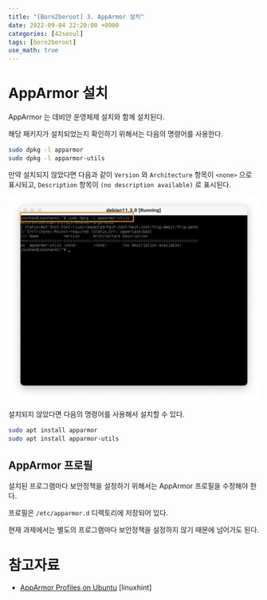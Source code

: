 ```yaml
---
title: "[Born2beroot] 3. AppArmor 설치"
date: 2022-09-04 22:20:00 +0900
categories: [42seoul]
tags: [born2beroot]
use_math: true
---
```


# AppArmor 설치

AppArmor 는 데비안 운영체제 설치와 함께 설치된다.

해당 패키지가 설치되었는지 확인하기 위해서는 다음의 명령어를 사용한다.

```bash
sudo dpkg -l apparmor
sudo dpkg -l apparmor-utils
```

만약 설치되지 않았다면 다음과 같이 `Version` 와 `Architecture` 항목이 `<none>` 으로 표시되고, `Description` 항목이 `(no description available)` 로 표시된다.

![1](/assets/images/2022/2022-09-04-born2beroot-install-apparmor/1.png)

설치되지 않았다면 다음의 명령어를 사용해서 설치할 수 있다.

```bash
sudo apt install apparmor
sudo apt install apparmor-utils
```

## AppArmor 프로필

설치된 프로그램마다 보안정책을 설정하기 위해서는 AppArmor 프로필을 수정해야 한다.

프로필은 `/etc/apparmor.d` 디렉토리에 저장되어 있다.

현재 과제에서는 별도의 프로그램마다 보안정책을 설정하지 않기 때문에 넘어가도 된다.

# 참고자료

- [AppArmor Profiles on Ubuntu](https://linuxhint.com/apparmor-profiles-ubuntu/) [linuxhint]
